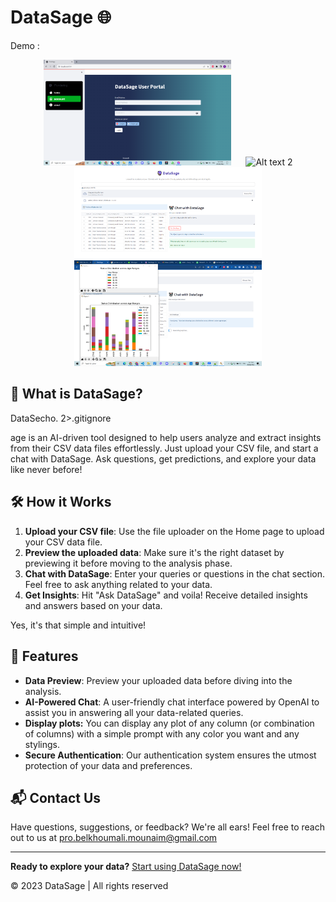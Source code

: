 # DataSage 🌐

Demo : 
<div style="text-align: center;">
  <img src="1.png" alt="Alt text 1" title="Optional title 1" style="display: inline-block; margin: 0 10px; max-width: 300px;">
  <img src="2.png" alt="Alt text 2" title="Optional title 2" style="display: inline-block; margin: 0 10px; max-width: 300px;">
  <img src="3.png" alt="Alt text 3" title="Optional title 3" style="display: inline-block; margin: 0 10px; max-width: 300px;">
  <img src="4.png" alt="Alt text 4" title="Optional title 4" style="display: inline-block; margin: 0 10px; max-width: 300px;">
</div>



## 🤔 What is DataSage?

DataSecho. 2>.gitignore

age is an AI-driven tool designed to help users analyze and extract insights from their CSV data files effortlessly. Just upload your CSV file, and start a chat with DataSage. Ask questions, get predictions, and explore your data like never before!

## 🛠 How it Works

1. **Upload your CSV file**: Use the file uploader on the Home page to upload your CSV data file.
2. **Preview the uploaded data**: Make sure it's the right dataset by previewing it before moving to the analysis phase.
3. **Chat with DataSage**: Enter your queries or questions in the chat section. Feel free to ask anything related to your data.
4. **Get Insights**: Hit "Ask DataSage" and voila! Receive detailed insights and answers based on your data.

Yes, it's that simple and intuitive!

## 🌟 Features

- **Data Preview**: Preview your uploaded data before diving into the analysis.
- **AI-Powered Chat**: A user-friendly chat interface powered by OpenAI to assist you in answering all your data-related queries.
- **Display plots:** You can display any plot of any column (or combination of columns) with a simple prompt with any color you want and any stylings.
- **Secure Authentication**: Our authentication system ensures the utmost protection of your data and preferences.

## 📬 Contact Us

Have questions, suggestions, or feedback? We're all ears! Feel free to reach out to us at pro.belkhoumali.mounaim@gmail.com


---

**Ready to explore your data?** [Start using DataSage now!](link-to-your-app)

© 2023 DataSage | All rights reserved
